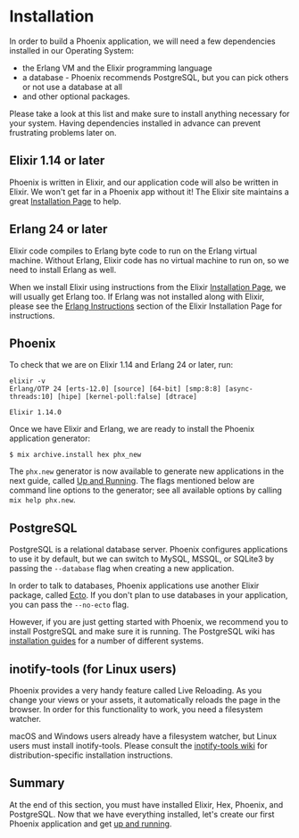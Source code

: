 # Installation

In order to build a Phoenix application, we will need a few dependencies installed in our Operating System:

  * the Erlang VM and the Elixir programming language
  * a database - Phoenix recommends PostgreSQL, but you can pick others or not use a database at all
  * and other optional packages.

Please take a look at this list and make sure to install anything necessary for your system. Having dependencies installed in advance can prevent frustrating problems later on.

## Elixir 1.14 or later

Phoenix is written in Elixir, and our application code will also be written in Elixir. We won't get far in a Phoenix app without it! The Elixir site maintains a great [Installation Page](https://elixir-lang.org/install.html) to help.

## Erlang 24 or later

Elixir code compiles to Erlang byte code to run on the Erlang virtual machine. Without Erlang, Elixir code has no virtual machine to run on, so we need to install Erlang as well.

When we install Elixir using instructions from the Elixir [Installation Page](https://elixir-lang.org/install.html), we will usually get Erlang too. If Erlang was not installed along with Elixir, please see the [Erlang Instructions](https://elixir-lang.org/install.html#installing-erlang) section of the Elixir Installation Page for instructions.

## Phoenix

To check that we are on Elixir 1.14 and Erlang 24 or later, run:

```console
elixir -v
Erlang/OTP 24 [erts-12.0] [source] [64-bit] [smp:8:8] [async-threads:10] [hipe] [kernel-poll:false] [dtrace]

Elixir 1.14.0
```

Once we have Elixir and Erlang, we are ready to install the Phoenix application generator:

```console
$ mix archive.install hex phx_new
```

The `phx.new` generator is now available to generate new applications in the next guide, called [Up and Running](up_and_running.html). The flags mentioned below are command line options to the generator; see all available options by calling `mix help phx.new`.

## PostgreSQL

PostgreSQL is a relational database server. Phoenix configures applications to use it by default, but we can switch to MySQL, MSSQL, or SQLite3 by passing the `--database` flag when creating a new application.

In order to talk to databases, Phoenix applications use another Elixir package, called [Ecto](https://github.com/elixir-ecto/ecto). If you don't plan to use databases in your application, you can pass the `--no-ecto` flag.

However, if you are just getting started with Phoenix, we recommend you to install PostgreSQL and make sure it is running. The PostgreSQL wiki has [installation guides](https://wiki.postgresql.org/wiki/Detailed_installation_guides) for a number of different systems.

## inotify-tools (for Linux users)

Phoenix provides a very handy feature called Live Reloading. As you change your views or your assets, it automatically reloads the page in the browser. In order for this functionality to work, you need a filesystem watcher.

macOS and Windows users already have a filesystem watcher, but Linux users must install inotify-tools. Please consult the [inotify-tools wiki](https://github.com/rvoicilas/inotify-tools/wiki) for distribution-specific installation instructions.

## Summary

At the end of this section, you must have installed Elixir, Hex, Phoenix, and PostgreSQL. Now that we have everything installed, let's create our first Phoenix application and get [up and running](up_and_running.html).
